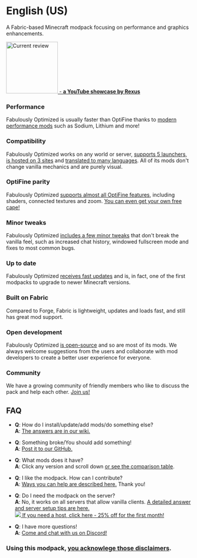 # English (US)
<!-- Since EN-US is supposed to be the "default" description, omit this header when pasting to distribution platforms -->

A Fabric-based Minecraft modpack focusing on performance and graphics enhancements.

[<img src="https://img.youtube.com/vi/bb8G9X5Q_4I/maxresdefault.jpg" alt="Current review" height="140"/> - **a YouTube showcase by Rexus**](https://www.youtube.com/watch?v=bb8G9X5Q_4I)

### Performance

Fabulously Optimized is usually faster than OptiFine thanks to [modern performance mods][1] such as Sodium, Lithium and more!

### Compatibility

Fabulously Optimized works on any world or server, [supports 5 launchers, is hosted on 3 sites][6] and [translated to many languages][7]. All of its mods don't change vanilla mechanics and are purely visual.

### OptiFine parity

Fabulously Optimized [supports almost all OptiFine features][2], including shaders, connected textures and zoom. [You can even get your own free cape!][3]

### Minor tweaks

Fabulously Optimized [includes a few minor tweaks][4] that don't break the vanilla feel, such as increased chat history, windowed fullscreen mode and fixes to most common bugs.

### Up to date

Fabulously Optimized [receives fast updates][5] and is, in fact, one of the first modpacks to upgrade to newer Minecraft versions.

### Built on Fabric

Compared to Forge, Fabric is lightweight, updates and loads fast, and still has great mod support.

### Open development

Fabulously Optimized [is open-source][8] and so are most of its mods. We always welcome suggestions from the users and collaborate with mod developers to create a better user experience for everyone.

### Community

We have a growing community of friendly members who like to discuss the pack and help each other. [Join us!][10]

## FAQ

- **Q**: How do I install/update/add mods/do something else?  
 **A**: [The answers are in our wiki.][11]
 
 

- **Q**: Something broke/You should add something!  
 **A**: [Post it to our GitHub.][8]
 


- **Q**: What mods does it have?   
 **A**: Click any version and scroll down [or see the comparison table][12].
 


- **Q**: I like the modpack. How can I contribute?  
 **A**: [Ways you can help are described here.][16] Thank you!



- **Q**: Do I need the modpack on the server?  
 **A**: No, it works on all servers that allow vanilla clients. [A detailed answer and server setup tips are here.][13]  
 [![](https://i.ibb.co/gr9mSxW/image.png) If you need a host, click here - 25% off for the first month!][14]



- **Q**: I have more questions!  
 **A**: [Come and chat with us on Discord!][10]

### Using this modpack, [you acknowlege those disclaimers][15].

[1]: https://github.com/Fabulously-Optimized/fabulously-optimized/blob/main/INCLUDED-MODS.md#smooth
[2]: https://fabulously-optimized.gitbook.io/modpack/readme/give-up-optifine
[3]: https://fabulously-optimized.gitbook.io/modpack/readme/free-cape
[4]: https://github.com/Fabulously-Optimized/fabulously-optimized/blob/main/INCLUDED-MODS.md#functional
[5]: https://github.com/Fabulously-Optimized/fabulously-optimized/blob/main/CHANGELOG.md
[6]: https://github.com/Fabulously-Optimized/fabulously-optimized#downloads
[7]: https://fabulously-optimized.gitbook.io/modpack/readme/language-support
[8]: https://github.com/Fabulously-Optimized/fabulously-optimized
[9]: https://github.com/Fabulously-Optimized/fabulously-optimized/issues/257
[10]: https://discord.gg/yxaXtaQqdB
[11]: https://fabulously-optimized.gitbook.io/modpack/
[12]: https://github.com/Fabulously-Optimized/fabulously-optimized/blob/main/INCLUDED-MODS.md
[13]: https://fabulously-optimized.gitbook.io/modpack/readme/server-setup
[14]: https://www.bisecthosting.com/clients/aff.php?aff=2604
[15]: https://github.com/Fabulously-Optimized/fabulously-optimized#disclaimers
[16]: https://github.com/Fabulously-Optimized/fabulously-optimized/blob/main/CONTRIBUTING.md
